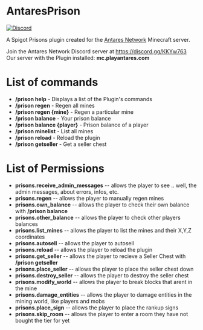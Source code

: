 # AntaresPrison
[![Discord](https://discordapp.com/api/guilds/649703068799336454/widget.png)](https://discordapp.com/invite/KKYw763)

A Spigot Prisons plugin created for the [Antares Network](https://playantares.com/) Minecraft server.

Join the Antares Network Discord server at https://discord.gg/KKYw763
Our server with the Plugin installed: **mc.playantares.com**

# List of commands
* **/prison help** - Displays a list of the Plugin's commands
* **/prison regen** - Regen all mines
* **/prison regen {mine}** - Regen a particular mine
* **/prison balance** - Your prison balance
* **/prison balance {player}** - Prison balance of a player
* **/prison minelist** - List all mines
* **/prison reload** - Reload the plugin
* **/prison getseller** - Get a seller chest

# List of Permissions
* **prisons.receive_admin_messages** --  allows the player to see .. well, the admin messages, about errors, infos, etc.
* **prisons.regen** -- allows the player to manually regen mines
* **prisons.own_balance**  -- allows the player to check their own balance with **/prison balance**
* **prisons.other_balance** -- allows the player to check other players balances
* **prisons.list_mines** -- allows the player to list the mines and their X,Y,Z coordinates
* **prisons.autosell** -- allows the player to autosell 
* **prisons.reload** -- allows the player to reload the plugin
* **prisons.get_seller** -- allows the player to recieve a Seller Chest with **/prison getseller**
* **prisons.place_seller** -- allows the player to place the seller chest down
* **prisons.destroy_seller** -- allows the player to destroy the seller chest
* **prisons.modify_world** -- allows the player to break blocks that arent in the mine
* **prisons.damage_entities** -- allows the player to damage entities in the mining world, like players and mobs 
* **prisons.place_sign** -- allows the player to place the rankup signs
* **prisons.skip_room** -- allows the player to enter a room they have not bought the tier for yet
